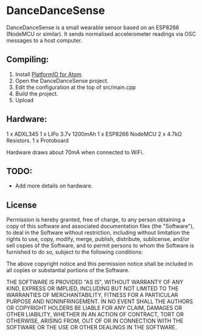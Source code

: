 # DanceDanceSense

DanceDanceSense is a small wearable sensor based on an ESP8266 (NodeMCU or
similar). It sends normalised accelerometer readings via OSC messages to a host
computer.



## Compiling:

1. Install [PlatformIO for Atom](http://platformio.org/).
2. Open the DanceDanceSense project.
3. Edit the configuration at the top of src/main.cpp
4. Build the project.
5. Upload



## Hardware:

1 x ADXL345
1 x LiPo 3.7v 1200mAh
1 x ESP8266 NodeMCU
2 x 4.7kΩ Resistors.
1 x Protoboard

Hardware draws about 70mA when connected to WiFi.



## TODO:

* Add more details on hardware.



## License

Permission is hereby granted, free of charge, to any person obtaining a copy of
this software and associated documentation files (the "Software"), to deal in
the Software without restriction, including without limitation the rights to
use, copy, modify, merge, publish, distribute, sublicense, and/or sell copies of
the Software, and to permit persons to whom the Software is furnished to do so,
subject to the following conditions:

The above copyright notice and this permission notice shall be included in all
copies or substantial portions of the Software.

THE SOFTWARE IS PROVIDED "AS IS", WITHOUT WARRANTY OF ANY KIND, EXPRESS OR
IMPLIED, INCLUDING BUT NOT LIMITED TO THE WARRANTIES OF MERCHANTABILITY, FITNESS
FOR A PARTICULAR PURPOSE AND NONINFRINGEMENT. IN NO EVENT SHALL THE AUTHORS OR
COPYRIGHT HOLDERS BE LIABLE FOR ANY CLAIM, DAMAGES OR OTHER LIABILITY, WHETHER
IN AN ACTION OF CONTRACT, TORT OR OTHERWISE, ARISING FROM, OUT OF OR IN
CONNECTION WITH THE SOFTWARE OR THE USE OR OTHER DEALINGS IN THE SOFTWARE.
